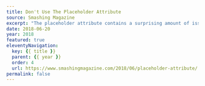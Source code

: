 ```yaml
---
title: Don't Use The Placeholder Attribute
source: Smashing Magazine
excerpt: "The placeholder attribute contains a surprising amount of issues that prevent it from delivering on what it promises. Let’s clarify why you need to stop using it."
date: 2018-06-20
year: 2018
featured: true
eleventyNavigation:
  key: {{ title }}
  parent: {{ year }}
  order: 4
  url: https://www.smashingmagazine.com/2018/06/placeholder-attribute/
permalink: false
---
```

